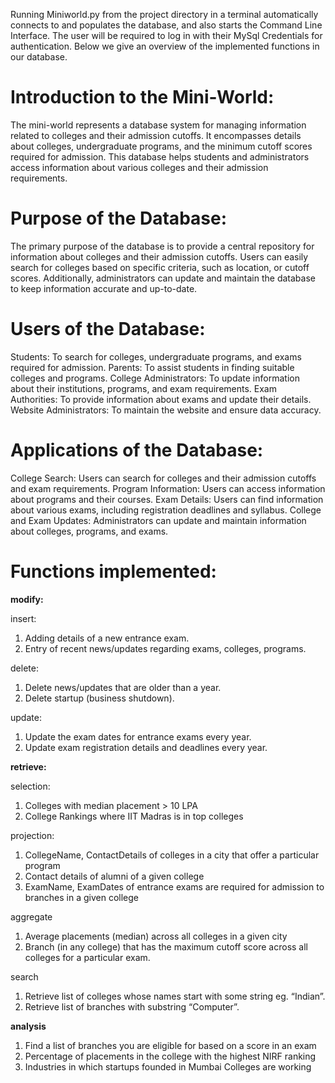 Running Miniworld.py from the project directory in a terminal automatically connects to and populates the database, and also starts the Command Line Interface.
The user will be required to log in with their MySql Credentials for authentication. Below we give an overview of the implemented functions in our database.

# Introduction to the Mini-World: 
The mini-world represents a database system for managing information related to colleges and their admission cutoffs. It encompasses details about colleges, undergraduate programs, and the minimum cutoff scores required for admission. This database helps students and administrators access information about various colleges and their admission requirements. 

# Purpose of the Database: 
The primary purpose of the database is to provide a central repository for information about colleges and their admission cutoffs. Users can easily search for colleges based on specific criteria, such as location, or cutoff scores. Additionally, administrators can update and maintain the database to keep information accurate and up-to-date.

# Users of the Database:

Students: To search for colleges, undergraduate programs, and exams required for admission.
Parents: To assist students in finding suitable colleges and programs.
College Administrators: To update information about their institutions, programs, and exam requirements. 
Exam Authorities: To provide information about exams and update their details.
Website Administrators: To maintain the website and ensure data accuracy. 

# Applications of the Database:
 
College Search: Users can search for colleges and their admission cutoffs and exam requirements. 
Program Information: Users can access information about programs and their courses. 
Exam Details: Users can find information about various exams, including registration deadlines and syllabus.
College and Exam Updates: Administrators can update and maintain information about colleges, programs, and exams.

# Functions implemented:

**modify:**

insert:
1. Adding details of a new entrance exam.
2. Entry of recent news/updates regarding exams, colleges, programs.

delete:
1. Delete news/updates that are older than a year.
2. Delete startup (business shutdown).

update:
1. Update the exam dates for entrance exams every year.
2. Update exam registration details and deadlines every year.



**retrieve:**

selection:
1. Colleges with median placement > 10 LPA
2. College Rankings where IIT Madras is in top colleges

projection:
1. CollegeName, ContactDetails of colleges in a city that offer a particular program
2. Contact details of alumni of a given college
3. ExamName, ExamDates of entrance exams are required for admission to branches in a given college

aggregate
1. Average placements (median) across all colleges in a given city
2. Branch (in any college) that has the maximum cutoff score across all colleges for a particular exam.

search
1. Retrieve list of colleges whose names start with some string eg. “Indian”.
2. Retrieve list of branches with substring “Computer”.


**analysis**

1. Find a list of branches you are eligible for based on a score in an exam
2. Percentage of placements in the college with the highest NIRF ranking
3. Industries in which startups founded in Mumbai Colleges are working

